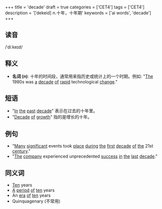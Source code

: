 +++
title = 'decade'
draft = true
categories = ['CET4']
tags = ['CET4']
description = '[ˈdekeid] n.十年，十年期'
keywords = ['ai words', 'decade']
+++

## 读音
/ˈdiːkeɪd/

## 释义
- **名词 (n)**: 十年的时间段，通常用来指历史或统计上的一个时期。例如: "[The](/post/the/) 1980s was [a](/post/a/) [decade](/post/decade/) [of](/post/of/) [rapid](/post/rapid/) technological [change](/post/change/)."

## 短语
- "[In](/post/in/) [the](/post/the/) [past](/post/past/) [decade](/post/decade/)" 表示在过去的十年里。
- "[Decade](/post/decade/) [of](/post/of/) [growth](/post/growth/)" 指的是增长的十年。

## 例句
- "[Many](/post/many/) [significant](/post/significant/) events took [place](/post/place/) [during](/post/during/) [the](/post/the/) [first](/post/first/) [decade](/post/decade/) [of](/post/of/) [the](/post/the/) 21st [century](/post/century/)."
- "[The](/post/the/) [company](/post/company/) experienced unprecedented [success](/post/success/) [in](/post/in/) [the](/post/the/) [last](/post/last/) [decade](/post/decade/)."

## 同义词
- [Ten](/post/ten/) years
- [A](/post/a/) [period](/post/period/) [of](/post/of/) [ten](/post/ten/) years
- An [era](/post/era/) [of](/post/of/) [ten](/post/ten/) years
- Quinquagenary (不常用)
